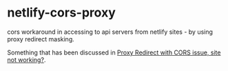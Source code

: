 # netlify-cors-proxy
cors  workaround in accessing to api servers from netlify sites - by using proxy redirect masking.

Something that has been discussed in [Proxy Redirect with CORS issue, site not working?](https://answers.netlify.com/t/proxy-redirect-with-cors-issue-site-not-working/51384).
